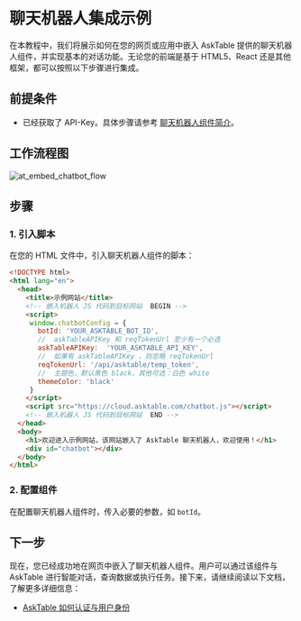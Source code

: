 # 聊天机器人集成示例

在本教程中，我们将展示如何在您的网页或应用中嵌入 AskTable 提供的聊天机器人组件，并实现基本的对话功能。无论您的前端是基于 HTML5、React 还是其他框架，都可以按照以下步骤进行集成。

## 前提条件

- 已经获取了 API-Key。具体步骤请参考 [聊天机器人组件简介](./chatbot-widget-introduction.md)。

## 工作流程图


<div className="img-center xlarge">
  <img src="/img/asktable/at_embed_chatbot_flow.png" alt="at_embed_chatbot_flow" />
</div>

## 步骤

### 1. 引入脚本

在您的 HTML 文件中，引入聊天机器人组件的脚本：

```html
<!DOCTYPE html>
<html lang="en">
  <head>
    <title>示例网站</title>
    <!-- 嵌入机器人 JS 代码到目标网站  BEGIN -->
    <script>
     window.chatbotConfig = {
       botId: 'YOUR_ASKTABLE_BOT_ID',
       //  askTableAPIKey 和 reqTokenUrl 至少有一个必选
       askTableAPIKey:  'YOUR_ASKTABLE_API_KEY',
       //  如果有 askTableAPIKey ，则忽略 reqTokenUrl
       reqTokenUrl: '/api/asktable/temp_token',
       //  主题色，默认黑色 black，其他可选：白色 white
       themeColor: 'black'
     }
    </script>
    <script src="https://cloud.asktable.com/chatbot.js"></script>
    <!-- 嵌入机器人 JS 代码到目标网站  END -->
  </head>
  <body>
    <h1>欢迎进入示例网站，该网站嵌入了 AskTable 聊天机器人，欢迎使用！</h1>
    <div id="chatbot"></div>
  </body>
</html>
```

### 2. 配置组件

在配置聊天机器人组件时，传入必要的参数，如 `botId`。



## 下一步

现在，您已经成功地在网页中嵌入了聊天机器人组件。用户可以通过该组件与 AskTable 进行智能对话，查询数据或执行任务。接下来，请继续阅读以下文档，了解更多详细信息：

- [AskTable 如何认证与用户身份](./server-get-temp-token-for-user.md)
